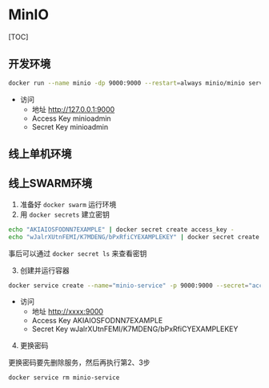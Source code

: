 # MinIO

[TOC]

## 开发环境

```sh
docker run --name minio -dp 9000:9000 --restart=always minio/minio server /data
```

- 访问
  - 地址
    <http://127.0.0.1:9000>
  - Access Key
    minioadmin
  - Secret Key
    minioadmin

## 线上单机环境

## 线上SWARM环境

1. 准备好 `docker swarm` 运行环境
2. 用 `docker secrets` 建立密钥

  ```sh
  echo "AKIAIOSFODNN7EXAMPLE" | docker secret create access_key -
  echo "wJalrXUtnFEMI/K7MDENG/bPxRfiCYEXAMPLEKEY" | docker secret create secret_key -
  ```

  事后可以通过 `docker secret ls` 来查看密钥

3. 创建并运行容器

  ```sh
  docker service create --name="minio-service" -p 9000:9000 --secret="access_key" --secret="secret_key" minio/minio server /data
  ```

- 访问
  - 地址
    <http://xxxx:9000>
  - Access Key
    AKIAIOSFODNN7EXAMPLE
  - Secret Key
    wJalrXUtnFEMI/K7MDENG/bPxRfiCYEXAMPLEKEY

4. 更换密码

更换密码要先删除服务，然后再执行第2、3步

```sh
docker service rm minio-service
```
